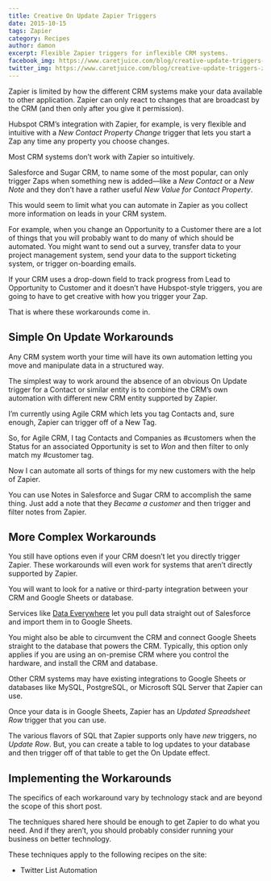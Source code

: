 ```yaml
---
title: Creative On Update Zapier Triggers
date: 2015-10-15
tags: Zapier
category: Recipes
author: damon
excerpt: Flexible Zapier triggers for inflexible CRM systems.
facebook_img: https://www.caretjuice.com/blog/creative-update-triggers-zapier/creative-update-triggers-zapier-facebook.png
twitter_img: https://www.caretjuice.com/blog/creative-update-triggers-zapier/creative-update-triggers-zapier-twitter.png
---
```


Zapier is limited by how the different CRM systems make your data available to other application. Zapier can only react to changes that are broadcast by the CRM (and then only after you give it permission).

Hubspot CRM’s integration with Zapier, for example, is very flexible and intuitive with a *New Contact Property Change* trigger that lets you start a Zap any time any property you choose changes.

Most CRM systems don’t work with Zapier so intuitively.

Salesforce and Sugar CRM, to name some of the most popular, can only trigger Zaps when something new is added—like a *New Contact* or a *New Note* and they don’t have a rather useful *New Value for Contact Property*.

This would seem to limit what you can automate in Zapier as you collect more information on leads in your CRM system.

For example, when you change an Opportunity to a Customer there are a lot of things that you will probably want to do many of which should be automated. You might want to send out a survey, transfer data to your project management system, send your data to the support ticketing system, or trigger on-boarding emails.

If your CRM uses a drop-down field to track progress from Lead to Opportunity to Customer and it doesn’t have Hubspot-style triggers, you are going to have to get creative with how you trigger your Zap.

That is where these workarounds come in.

## Simple On Update Workarounds

Any CRM system worth your time will have its own automation letting you move and manipulate data in a structured way.

The simplest way to work around the absence of an obvious On Update trigger for a Contact or similar entity is to combine the CRM’s own automation with different new CRM entity supported by Zapier.

I’m currently using Agile CRM which lets you tag Contacts and, sure enough, Zapier can trigger off of a New Tag.

So, for Agile CRM, I tag Contacts and Companies as #customers when the Status for an associated Opportunity is set to *Won* and then filter to only match my #customer tag.

Now I can automate all sorts of things for my new customers with the help of Zapier.

You can use Notes in Salesforce and Sugar CRM to accomplish the same thing. Just add a note that they *Became a customer* and then trigger and filter notes from Zapier.

## More Complex Workarounds

You still have options even if your CRM doesn’t let you directly trigger Zapier. These workarounds will even work for systems that aren’t directly supported by Zapier.

You will want to look for a native or third-party integration between your CRM and Google Sheets or database.

Services like [Data Everywhere](https://www.dataeverywhere.com/index) let you pull data straight out of Salesforce and import them in to Google Sheets.

You might also be able to circumvent the CRM and connect Google Sheets straight to the database that powers the CRM. Typically, this option only applies if you are using an on-premise CRM where you control the hardware, and install the CRM and database.

Other CRM systems may have existing integrations to Google Sheets or databases like MySQL, PostgreSQL, or Microsoft SQL Server that Zapier can use.

Once your data is in Google Sheets, Zapier has an *Updated Spreadsheet Row* trigger that you can use.

The various flavors of SQL that Zapier supports only have *new* triggers, no *Update Row*. But, you can create a table to log updates to your database and then trigger off of that table to get the On Update effect.

## Implementing the Workarounds

The specifics of each workaround vary by technology stack and are beyond the scope of this short post.

The techniques shared here should be enough to get Zapier to do what you need. And if they aren’t, you should probably consider running your business on better technology.

These techniques apply to the following recipes on the site:

* Twitter List Automation